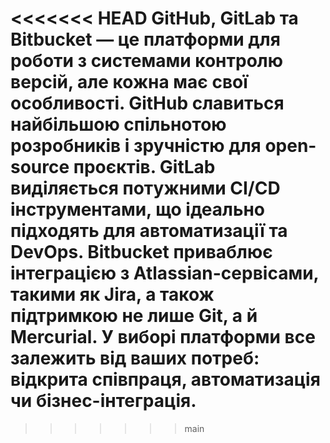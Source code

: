 <<<<<<< HEAD
GitHub, GitLab та Bitbucket — це платформи для роботи з системами контролю версій, але кожна має свої особливості. GitHub славиться найбільшою спільнотою розробників і зручністю для open-source проєктів. GitLab виділяється потужними CI/CD інструментами, що ідеально підходять для автоматизації та DevOps. Bitbucket приваблює інтеграцією з Atlassian-сервісами, такими як Jira, а також підтримкою не лише Git, а й Mercurial. У виборі платформи все залежить від ваших потреб: відкрита співпраця, автоматизація чи бізнес-інтеграція.
=======

>>>>>>> main
